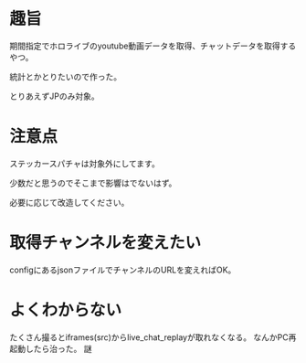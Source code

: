 # 趣旨
期間指定でホロライブのyoutube動画データを取得、チャットデータを取得するやつ。

統計とかとりたいので作った。

とりあえずJPのみ対象。

# 注意点
ステッカースパチャは対象外にしてます。

少数だと思うのでそこまで影響はでないはず。

必要に応じて改造してください。

# 取得チャンネルを変えたい
configにあるjsonファイルでチャンネルのURLを変えればOK。

# よくわからない
たくさん撮るとiframes(src)からlive_chat_replayが取れなくなる。
なんかPC再起動したら治った。
謎
